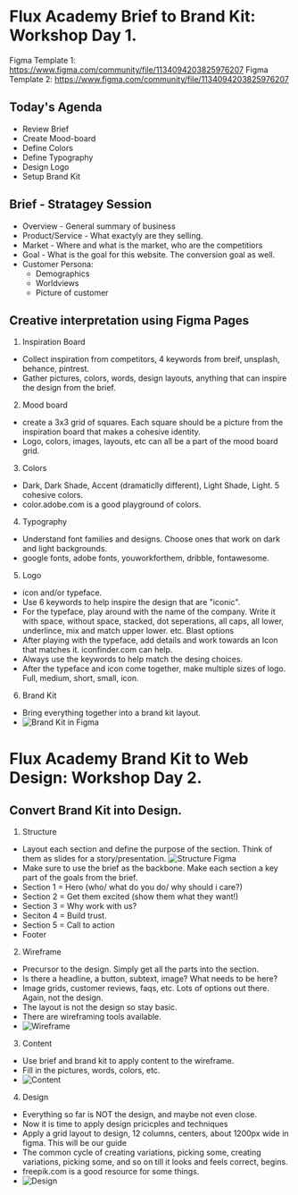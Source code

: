 # Flux Academy Brief to Brand Kit: Workshop Day 1.

Figma Template 1: https://www.figma.com/community/file/1134094203825976207
Figma Template 2: https://www.figma.com/community/file/1134094203825976207

## Today's Agenda

- Review Brief
- Create Mood-board
- Define Colors
- Define Typography
- Design Logo
- Setup Brand Kit

## Brief - Stratagey Session

- Overview - General summary of business
- Product/Service - What exactyly are they selling.
- Market - Where and what is the market, who are the competitiors
- Goal - What is the goal for this website. The conversion goal as well.
- Customer Persona:
  - Demographics
  - Worldviews
  - Picture of customer

## Creative interpretation using Figma Pages

1. Inspiration Board

- Collect inspiration from competitors, 4 keywords from breif, unsplash, behance, pintrest.
- Gather pictures, colors, words, design layouts, anything that can inspire the design from the brief.

2. Mood board

- create a 3x3 grid of squares. Each square should be a picture from the inspiration board that makes a cohesive identity.
- Logo, colors, images, layouts, etc can all be a part of the mood board grid.

3. Colors

- Dark, Dark Shade, Accent (dramaticlly different), Light Shade, Light. 5 cohesive colors.
- color.adobe.com is a good playground of colors.

4. Typography

- Understand font families and designs. Choose ones that work on dark and light backgrounds.
- google fonts, adobe fonts, youworkforthem, dribble, fontawesome.

5. Logo

- icon and/or typeface.
- Use 6 keywords to help inspire the design that are "iconic".
- For the typeface, play around with the name of the company. Write it with space, without space, stacked, dot seperations, all caps, all lower, underlince, mix and match upper lower. etc. Blast options
- After playing with the typeface, add details and work towards an Icon that matches it. iconfinder.com can help.
- Always use the keywords to help match the desing choices.
- After the typeface and icon come together, make multiple sizes of logo. Full, medium, short, small, icon.

6. Brand Kit

- Bring everything together into a brand kit layout.
- ![Brand Kit in Figma](assets/BrandKit.png)

# Flux Academy Brand Kit to Web Design: Workshop Day 2.

## Convert Brand Kit into Design.

1. Structure

- Layout each section and define the purpose of the section. Think of them as slides for a story/presentation.
  ![Structure Figma](assets/Structure.png)
- Make sure to use the brief as the backbone. Make each section a key part of the goals from the brief.
- Section 1 = Hero (who/ what do you do/ why should i care?)
- Section 2 = Get them excited (show them what they want!)
- Section 3 = Why work with us?
- Seciton 4 = Build trust.
- Section 5 = Call to action
- Footer

2. Wireframe

- Precursor to the design. Simply get all the parts into the section.
- Is there a headline, a button, subtext, image? What needs to be here?
- Image grids, customer reviews, faqs, etc. Lots of options out there. Again, not the design.
- The layout is not the design so stay basic.
- There are wireframing tools available.
- ![Wireframe](assets/Wireframe.png)

3. Content

- Use brief and brand kit to apply content to the wireframe.
- Fill in the pictures, words, colors, etc.
- ![Content](assets/Content.png)

4. Design

- Everything so far is NOT the design, and maybe not even close.
- Now it is time to apply design pricicples and techniques
- Apply a grid layout to design, 12 columns, centers, about 1200px wide in figma. This will be our guide
- The common cycle of creating variations, picking some, creating variations, picking some, and so on till it looks and feels correct, begins.
- freepik.com is a good resource for some things.
- ![Design](assets/Design-Hero.png)
